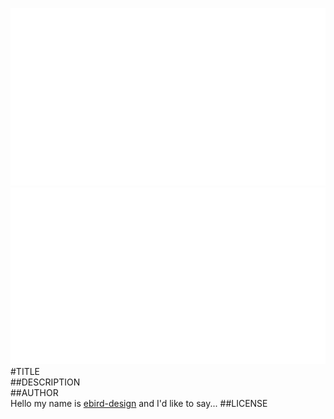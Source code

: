 ![fritzing-layout](fritzing-layout.png)  
![image](screenshot.png)  
#TITLE  
##DESCRIPTION  
##AUTHOR  
Hello my name is [ebird-design](https://github.com/ebird-design) and I'd like to say... 
##LICENSE  
